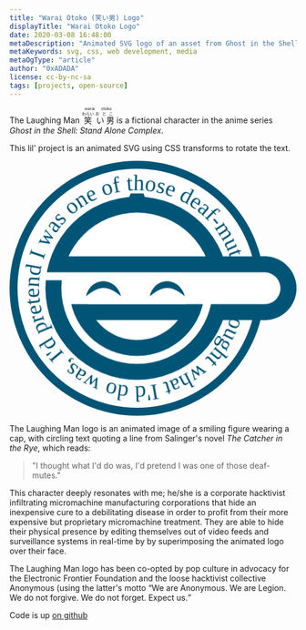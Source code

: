 ```yaml
---
title: "Warai Otoko (笑い男) Logo"
displayTitle: "Warai Otoko Logo"
date: 2020-03-08 16:48:00
metaDescription: "Animated SVG logo of an asset from Ghost in the Shell using CSS transforms"
metaKeywords: svg, css, web development, media
metaOgType: "article"
author: "0xADADA"
license: cc-by-nc-sa
tags: [projects, open-source]
---
```


The Laughing Man
<ruby>
  <ruby>
    笑<rp>(</rp><rt>わらい</rt><rp>)</rp>
    い
    男<rp>(</rp><rt>おとこ</rt><rp>)</rp>
  </ruby>
  <rp>(</rp><rt>warai otoko</rt><rp>)</rp>
</ruby>
is a fictional character in the anime series _Ghost in the Shell: Stand
Alone Complex_. 

This lil' project is an animated SVG using CSS transforms to rotate the text.

<svg viewBox="-160 -160 360 320" xmlns="http://www.w3.org/2000/svg" xmlns:xlink="http://www.w3.org/1999/xlink">
  <style>
  <![CDATA[
    .spin {
      animation:spin 15s linear infinite;
      animation-direction: reverse;
    }
    @keyframes spin {
      100% {
        transform:rotate(360deg);
      }
    }
  ]]>
  </style>

  <path id="f" d="m123,0a123,123 0,0 1-246,0a123,123 0,0 1 246,0"/>

  <g fill="#057">
    <circle r="160"/>
    <circle r="150" fill="#fff"/>
    <text class="spin" font-size="28" font-stretch="condensed" font-family="Impact">
      <textPath xlink:href="#f">I thought what I'd do was, I'd pretend I was one of those deaf-mutes</textPath>
    </text>
    <circle r="115"/>
    <circle r="95" fill="#fff"/>
    <path d="m-8-119h16 l2,5h-20z"/>
    <circle cx="160" cy="0" r="40"/>
    <path d="m-95-20v-20h255a40,40 0,0 1 0,80h-55v-20z"/>
    <path d="m-85 0a85,85 0,0 0 170,0h-20a65,65 0,0 1-130,0z"/>
    <path d="m-65 20v20h140v-20z"/>
    <path d="m-115-20v10h25v30h250a20,20 0,0 0 0,-40z" fill="#fff"/>
    <path d="m-20 10c-17-14-27-14-44 0 6-25 37-25 44 0z"/>
    <path d="m60 10c-17-14-27-14-44 0 6-25 37-25 44 0z"/>
  </g>
</svg>

The Laughing Man logo is an
animated image of a smiling figure wearing a cap, with circling text quoting a 
line from Salinger's novel _The Catcher in the Rye_, which reads:

> "I thought what I'd do was, I'd pretend I was one of those deaf-mutes."

This character deeply resonates with me; he/she is a corporate hacktivist
infiltrating micromachine manufacturing corporations that hide an inexpensive
cure to a debilitating disease in order to profit from their more expensive
but proprietary micromachine treatment. They are able to hide their physical
presence by editing themselves out of video feeds and surveillance
systems in real-time by by superimposing the animated logo over their face. 

The Laughing Man logo has been co-opted by pop culture in advocacy for the 
Electronic Frontier Foundation and the loose hacktivist collective 
Anonymous (using the latter's motto <q>We are Anonymous. We are Legion. 
We do not forgive. We do not forget. Expect us.</q>

Code is up [on github](https://github.com/0xadada/warai-otoko)
